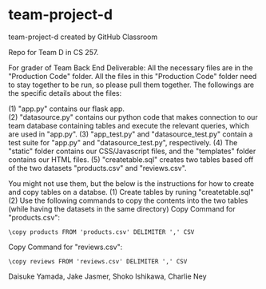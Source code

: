 # team-project-d
team-project-d created by GitHub Classroom

Repo for Team D in CS 257. 

For grader of Team Back End Deliverable:
All the necessary files are in the "Production Code" folder. All the files
in this "Production Code" folder need to stay together to be run, so please pull
them together. The followings are the specific details about the files:

(1) "app.py" contains our flask app. <br>
(2) "datasource.py" contains our python code that makes connection to our team database containing
tables and execute the relevant queries, which are used in "app.py".
(3) "app_test.py" and "datasource_test.py" contain a test suite for "app.py" and "datasource_test.py", respectively.
(4) The "static" folder contains our CSS/Javascript files, and the "templates" folder contains our HTML files.
(5) "createtable.sql" creates two tables based off of the two datasets "products.csv" and "reviews.csv".

You might not use them, but the below is the instructions for how to create and copy tables on a databse.
(1) Create tables by runing "createtable.sql" 
(2) Use the following commands to copy the contents into the two tables (while having the datasets in the same directory)
Copy Command for "products.csv": 
```
\copy products FROM 'products.csv' DELIMITER ',' CSV
```
Copy Command for "reviews.csv": 
```
\copy reviews FROM 'reviews.csv' DELIMITER ',' CSV
```

Daisuke Yamada, Jake Jasmer, Shoko Ishikawa, Charlie Ney

